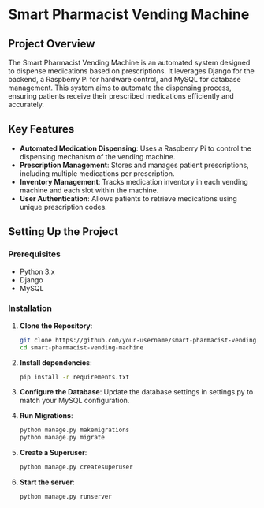 # Smart Pharmacist Vending Machine

## Project Overview

The Smart Pharmacist Vending Machine is an automated system designed to dispense medications based on prescriptions. It leverages Django for the backend, a Raspberry Pi for hardware control, and MySQL for database management. This system aims to automate the dispensing process, ensuring patients receive their prescribed medications efficiently and accurately.

## Key Features

- **Automated Medication Dispensing**: Uses a Raspberry Pi to control the dispensing mechanism of the vending machine.
- **Prescription Management**: Stores and manages patient prescriptions, including multiple medications per prescription.
- **Inventory Management**: Tracks medication inventory in each vending machine and each slot within the machine.
- **User Authentication**: Allows patients to retrieve medications using unique prescription codes.


## Setting Up the Project

### Prerequisites

- Python 3.x
- Django
- MySQL

### Installation

1. **Clone the Repository**:
   ```bash
   git clone https://github.com/your-username/smart-pharmacist-vending-machine.git
   cd smart-pharmacist-vending-machine

2. **Install dependencies**:
   ```bash
   pip install -r requirements.txt

3. **Configure the Database**:
   Update the database settings in settings.py to match your MySQL configuration.

4. **Run Migrations**:
   ```bash
   python manage.py makemigrations
   python manage.py migrate

5. **Create a Superuser**:
   ```bash
   python manage.py createsuperuser

6. **Start the server**:
   ```bash
   python manage.py runserver




